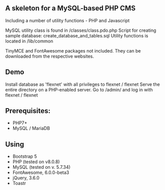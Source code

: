 ## A skeleton for a MySQL-based PHP CMS
Including a number of utility functions - PHP and Javascript

MySQL utility class is found in /classes/class.pdo.php
Script for creating sample database: create_database_and_tables.sql
Utility functions is located in /lib/common

TinyMCE and FontAwesome packages not included.
They can be downloaded from the respective websites.

## Demo
Install database as 'flexnet' with all privileges to flexnet / flexnet
Serve the entire directory on a PHP-enabled server.
Go to /admin/ and log in with flexnet / flexnet

## Prerequisites:
- PHP7+
- MySQL / MariaDB

## Using
- Bootstrap 5
- PHP (tested on v8.0.8)
- MySQL (tested on v. 5.7.34)
- FontAwesome, 6.0.0-beta3
- jQuery, 3.6.0
- Toastr

